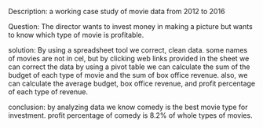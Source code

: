 
Description: a working case study of movie data from 2012 to 2016

Question: The director wants to invest money in making a picture but wants to know which type of movie is profitable.

solution: By using a spreadsheet tool we correct, clean data. some names of movies are not in cel, but by clicking web links provided in the sheet we can correct the data by using a pivot table we can calculate the sum of the budget of each type of movie and the sum of box office revenue. also, we can calculate the average budget, box office revenue, and profit percentage of each type of revenue.

conclusion: by analyzing data we know comedy is the best movie type for investment. profit percentage of comedy is 8.2% of whole types of movies.
